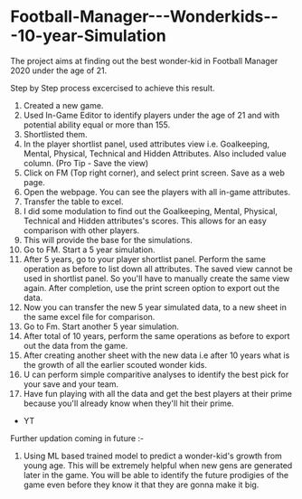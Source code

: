 # Football-Manager---Wonderkids---10-year-Simulation
The project aims at finding out the best wonder-kid in Football Manager 2020 under the age of 21. 


Step by Step process excercised to achieve this result.

1. Created a new game.
2. Used In-Game Editor to identify players under the age of 21 and with potential ability equal or more than 155.
3. Shortlisted them.
4. In the player shortlist panel, used attributes view i.e. Goalkeeping, Mental, Physical, Technical and Hidden Attributes. Also included value column.  (Pro Tip - Save the view)
5. Click on FM (Top right corner), and select print screen. Save as a web page.
6. Open the webpage. You can see the players with all in-game attributes.
7. Transfer the table to excel.
8. I did some modulation to find out the Goalkeeping, Mental, Physical, Technical and Hidden attributes's scores. This allows for an easy comparison with other players.
9. This will provide the base for the simulations. 
10. Go to FM. Start a 5 year simulation.
11. After 5 years, go to your player shortlist panel. Perform the same operation as before to list down all attributes. The saved view cannot be used in shortlist panel. So you'll have to manually create the same view again. After completion, use the print screen option to export out the data.
12. Now you can transfer the new 5 year simulated data, to a new sheet in the same excel file for comparison.
13. Go to Fm. Start another 5 year simulation.
14. After total of 10 years, perform the same operations as before to export out the data from the game.
15. After creating another sheet with the new data i.e after 10 years what is the growth of all the earlier scouted wonder kids.
16. U can perform simple comparitive analyses to identify the best pick for your save and your team.
17. Have fun playing with all the data and get the best players at their prime because you'll already know when they'll hit their prime.

- YT


Further updation coming in future :-

1. Using ML based trained model to predict a wonder-kid's growth from young age. This will be extremely helpful when new gens are generated later in the game. You will be able to identify the future prodigies of the game even before they know it that they are gonna make it big.
